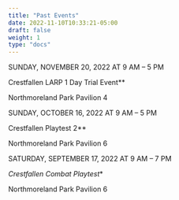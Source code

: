 ```yaml
---
title: "Past Events"
date: 2022-11-10T10:33:21-05:00
draft: false
weight: 1
type: "docs"
---
```




SUNDAY, NOVEMBER 20, 2022 AT 9 AM – 5 PM

Crestfallen LARP 1 Day Trial Event**

Northmoreland Park Pavilion 4







SUNDAY, OCTOBER 16, 2022 AT 9 AM – 5 PM

Crestfallen Playtest 2**

Northmoreland Park Pavilion 6







SATURDAY, SEPTEMBER 17, 2022 AT 9 AM – 7 PM

*Crestfallen Combat Playtest**

Northmoreland Park Pavilion 6





